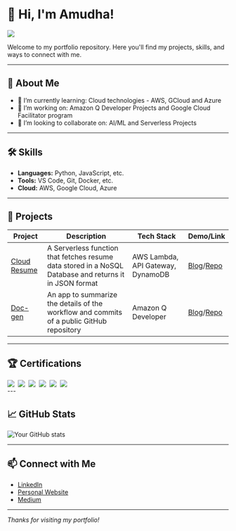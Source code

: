 # 👋 Hi, I'm Amudha!
<a href="https://linkedin.com/amudhabalamurugan"><img src="https://img.shields.io/badge/-LinkedIn-0072b1?&style=for-the-badge&logo=linkedin&logoColor=white" /></a>


Welcome to my portfolio repository. Here you'll find my projects, skills, and ways to connect with me.

---

## 🚀 About Me

- 🌱 I’m currently learning: Cloud technologies - AWS, GCloud and Azure
- 💼 I’m working on: Amazon Q Developer Projects and Google Cloud Facilitator program 
- 🤝 I’m looking to collaborate on: AI/ML and Serverless Projects

---

## 🛠️ Skills

- **Languages:** Python, JavaScript, etc.
- **Tools:** VS Code, Git, Docker, etc.
- **Cloud:** AWS, Google Cloud, Azure
---

## 📂 Projects

| Project | Description | Tech Stack | Demo/Link |
| ------- | ----------- | ---------- | --------- |
| [Cloud Resume](#) | A Serverless function that fetches resume data stored in a NoSQL Database and returns it in JSON format | AWS Lambda, API Gateway, DynamoDB | [Blog](https://medium.com/towardsdev/aws-cloud-resume-api-challenge-9f99d5a4e631)/[Repo](https://github.com/DevABM/Cloud-Resume-API-Challenge/tree/main) |
| [Doc-gen](#)| An app to summarize the details of the workflow and commits of a public GitHub repository | Amazon Q Developer | [Blog](https://dev.to/devabm/readme-read-better-automating-repo-summaries-with-amazon-q-developer-5918)/[Repo](https://github.com/DevABM/q-docgen/tree/main) |

---

## 🏆 Certifications
<div style="display: flex; gap: 8px; flex-wrap: wrap;">
<img src="https://img.shields.io/badge/-AWS_Solution_Architect_Associate-FF0000?&style=for-the-badge&logo=Amazon-AWS&logoColor=white" />
<img src="https://img.shields.io/badge/-AWS_Developer_Associate-0F8f11?&style=for-the-badge&logo=Amazon-AWS&logoColor=white" />
<img src="https://img.shields.io/badge/-AWS_AI_Practitioner-FF6622?&style=for-the-badge&logo=Amazon-AWS&logocolor=white" />
<img src="https://img.shields.io/badge/-AWS_Cloud_Practitioner-AAbbcc?&style=for-the-badge&logo=Amazon-AWS&logoColor=white" />
<img src="https://img.shields.io/badge/-Terraform_Associate-4411dd?&style=for-the-badge&logo=Amazon-AWS&logoColor=white" /> 
<img src="https://img.shields.io/badge/-Splunk_Core_User-F81166?&style=for-the-badge&logo=Amazon-AWS&logoColor=white" />

</div>
---

## 📈 GitHub Stats

![Your GitHub stats](https://github-readme-stats.vercel.app/api?username=DevABM&show_icons=true&theme=default)

---

## 📫 Connect with Me

- [LinkedIn](https://www.linkedin.com/in/amudhabalamurugan/)
- [Personal Website](https://devabm.github.io/digitalResume/)
- [Medium](https://medium.com/@dev.am.balamurugan)

---

*Thanks for visiting my portfolio!*

